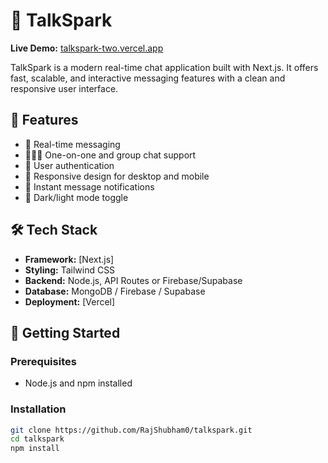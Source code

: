 # 🚀 TalkSpark

**Live Demo:** [talkspark-two.vercel.app](https://talkspark-two.vercel.app/)

TalkSpark is a modern real-time chat application built with Next.js. It offers fast, scalable, and interactive messaging features with a clean and responsive user interface.

## 🌟 Features

- 💬 Real-time messaging  
- 🧑‍🤝‍🧑 One-on-one and group chat support  
- 🔐 User authentication 
- 📱 Responsive design for desktop and mobile  
- 🔔 Instant message notifications  
- 🌙 Dark/light mode toggle 

## 🛠️ Tech Stack

- **Framework:** [Next.js] 
- **Styling:** Tailwind CSS  
- **Backend:** Node.js, API Routes or Firebase/Supabase   
- **Database:** MongoDB / Firebase / Supabase  
- **Deployment:** [Vercel]

## 🚀 Getting Started

### Prerequisites

- Node.js and npm installed

### Installation

```bash
git clone https://github.com/RajShubham0/talkspark.git
cd talkspark
npm install

